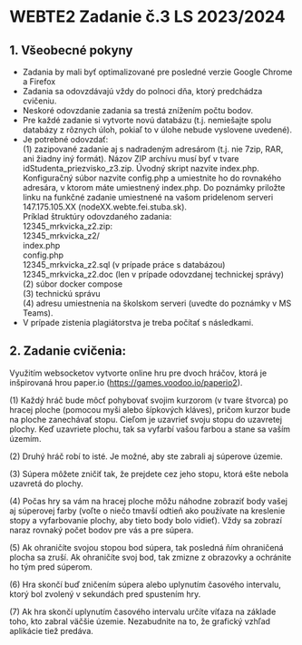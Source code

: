 # WEBTE2 Zadanie č.3 LS 2023/2024
## 1. Všeobecné pokyny 
- Zadania by mali byť optimalizované pre posledné verzie Google Chrome a Firefox
- Zadania sa odovzdávajú vždy do polnoci dňa, ktorý predchádza cvičeniu.
- Neskoré odovzdanie zadania sa trestá znížením počtu bodov.
- Pre každé zadanie si vytvorte novú databázu (t.j. nemiešajte spolu databázy z rôznych úloh, pokiaľ to v úlohe nebude vyslovene uvedené).
- Je potrebné odovzdať:<br>
  (1) zazipované zadanie aj s nadradeným adresárom (t.j. nie 7zip, RAR, ani žiadny iný formát). Názov ZIP archívu musí byť v tvare idStudenta_priezvisko_z3.zip. Úvodný skript nazvite index.php. Konfiguračný súbor nazvite config.php a umiestnite ho do rovnakého adresára, v ktorom máte umiestnený index.php. Do poznámky priložte linku na funkčné zadanie umiestnené na vašom pridelenom serveri 147.175.105.XX (nodeXX.webte.fei.stuba.sk).<br>
Príklad štruktúry odovzdaného zadania:<br>
12345_mrkvicka_z2.zip:<br>
12345_mrkvicka_z2/<br>
index.php<br>
config.php<br>
12345_mrkvicka_z2.sql (v prípade práce s databázou)<br>
12345_mrkvicka_z2.doc (len v prípade odovzdanej technickej správy)<br>
(2) súbor docker compose<br>
(3) technickú správu<br>
(4) adresu umiestnenia na školskom serveri (uvedte do poznámky v MS Teams).<br>
- V prípade zistenia plagiátorstva je treba počítať s následkami.
## 2. Zadanie cvičenia:
Využitím websocketov vytvorte online hru pre dvoch hráčov, ktorá je inšpirovaná hrou paper.io (https://games.voodoo.io/paperio2).

  (1) Každý hráč bude môcť pohybovať svojim kurzorom (v tvare štvorca) po hracej ploche (pomocou myši alebo šípkových kláves), pričom kurzor bude na ploche zanechávať stopu. Cieľom je uzavrieť svoju stopu do uzavretej plochy. Keď uzavriete plochu, tak sa vyfarbí vašou farbou a stane sa vaším územím.
  
  (2) Druhý hráč robí to isté. Je možné, aby ste zabrali aj súperove územie.
  
  (3) Súpera môžete zničiť tak, že prejdete cez jeho stopu, ktorá ešte nebola uzavretá do plochy.
  
  (4) Počas hry sa vám na hracej ploche môžu náhodne zobraziť body vašej aj súperovej farby (voľte o niečo tmavší odtieň ako používate na kreslenie stopy a vyfarbovanie plochy, aby tieto body bolo vidieť). Vždy sa zobrazí naraz rovnaký počet bodov pre vás a pre súpera.
  
  (5) Ak ohraničíte svojou stopou bod súpera, tak posledná ňím ohraničená plocha sa zruší. Ak ohraničíte svoj bod, tak zmizne z obrazovky a ochránite ho tým pred súperom.
  
  (6) Hra skončí buď zničením súpera alebo uplynutím časového intervalu, ktorý bol zvolený v sekundách pred spustením hry.
  
  (7) Ak hra skončí uplynutím časového intervalu určíte víťaza na základe toho, kto zabral väčšie územie. Nezabudnite na to, že grafický vzhľad aplikácie tiež predáva.
